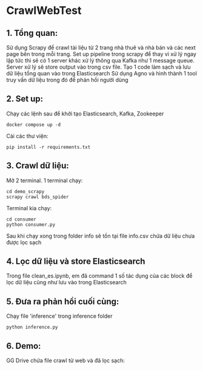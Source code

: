 # CrawlWebTest

## 1. Tổng quan:
Sử dụng Scrapy để crawl tài liệu từ 2 trang nhà thuê và nhà bán và các next page bên trong mỗi trang.
Set up pipeline trong scrapy để thay vì xử lý ngay lập tức thì sẽ có 1 server khác xử lý thông qua Kafka như 1 message queue.
Server xử lý sẽ store output vào trong csv file.
Tạo 1 code làm sạch và lưu dữ liệu tổng quan vào trong Elasticsearch
Sử dụng Agno và hình thành 1 tool truy vấn dữ liệu trong đó để phản hồi người dùng



## 2. Set up:

Chạy các lệnh sau để khởi tạo Elasticsearch, Kafka, Zookeeper
```
docker compose up -d 
```

Cài các thư viện:
```
pip install -r requirements.txt
```

## 3. Crawl dữ liệu:

Mở 2 terminal. 1 terminal chạy:

```
cd demo_scrapy
scrapy crawl bds_spider
```

Terminal kia chạy:
```
cd consumer
python consumer.py
```
Sau khi chạy xong trong folder info sẽ tồn tại file info.csv chứa dữ liệu chưa được lọc sạch

## 4. Lọc dữ liệu và store Elasticsearch

Trong file clean_es.ipynb, em đã command 1 số tác dụng của các block để lọc dữ liệu cũng như lưu vào trong Elasticsearch

## 5. Đưa ra phản hồi cuối cùng:

Chạy file 'inference' trong inference folder
```
python inference.py
```
## 6. Demo:

GG Drive chứa file crawl từ web và đã lọc sạch:

